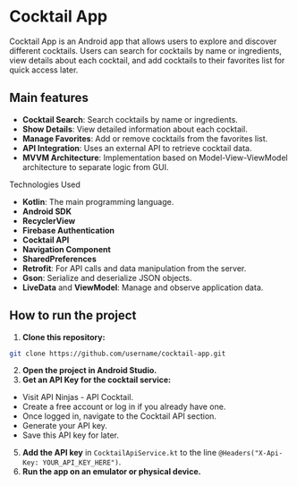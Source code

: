 # Cocktail App

Cocktail App is an Android app that allows users to explore and discover different cocktails. Users can search for cocktails by name or ingredients, view details about each cocktail, and add cocktails to their favorites list for quick access later.

## Main features

- **Cocktail Search**: Search cocktails by name or ingredients.
- **Show Details**: View detailed information about each cocktail.
- **Manage Favorites**: Add or remove cocktails from the favorites list.
- **API Integration**: Uses an external API to retrieve cocktail data.
- **MVVM Architecture**: Implementation based on Model-View-ViewModel architecture to separate logic from GUI.


Technologies Used

- **Kotlin**: The main programming language.
- **Android SDK**
- **RecyclerView**
- **Firebase Authentication**
- **Cocktail API**
- **Navigation Component**
- **SharedPreferences**
- **Retrofit**: For API calls and data manipulation from the server.
- **Gson**: Serialize and deserialize JSON objects.
- **LiveData** and **ViewModel**: Manage and observe application data.

## How to run the project

1. **Clone this repository:**
 ```bash
 git clone https://github.com/username/cocktail-app.git
 ```
2. **Open the project in Android Studio.**
3. **Get an API Key for the cocktail service:**
  - Visit API Ninjas - API Cocktail.
  - Create a free account or log in if you already have one.
  - Once logged in, navigate to the Cocktail API section.
  - Generate your API key.
  - Save this API key for later.
5. **Add the API key** in `CocktailApiService.kt` to the line `@Headers("X-Api-Key: YOUR_API_KEY_HERE")`.
6. **Run the app on an emulator or physical device.**
